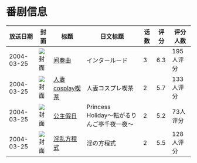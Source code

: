 # 番剧信息

|放送日期|封面|标题|日文标题|话数|评分|评分人数|
|---|---|---|---|---|---|---|
|2004-03-25|![封面](https://lain.bgm.tv/pic/cover/c/fd/9d/3498_Fvnvx.jpg)|[间奏曲](https://bangumi.tv/subject/3498)|インタールード|3|6.3|195人评分|
|2004-03-25|![封面](https://bangumi.tv/img/no_icon_subject.png)|[人妻cosplay喫茶](https://bangumi.tv/subject/62250)|人妻コスプレ喫茶|2|5.7|133人评分|
|2004-03-25|![封面](https://bangumi.tv/img/no_icon_subject.png)|[公主假日](https://bangumi.tv/subject/78752)|Princess Holiday〜転がるりんご亭千夜一夜〜|2|5.2|73人评分|
|2004-03-25|![封面](https://bangumi.tv/img/no_icon_subject.png)|[淫乱方程式](https://bangumi.tv/subject/81728)|淫の方程式|2|5.5|128人评分|
